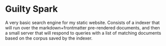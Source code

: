 # Guilty Spark

A very basic search engine for my static website. Consists of a indexer that will run over the markdown+frontmatter pre-rendered documents, and then a small server that will respond to queries with a list of matching documents based on the corpus saved by the indexer.